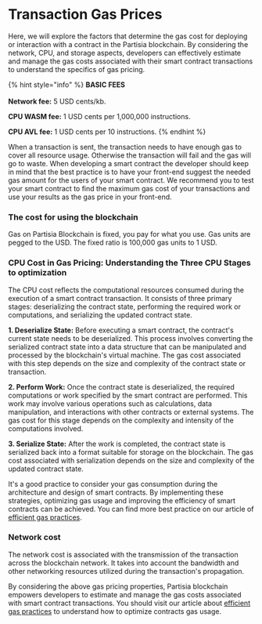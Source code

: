# Transaction Gas Prices

Here, we will explore the factors that determine the gas cost for deploying or interaction with a contract in the Partisia blockchain. By considering the network, CPU, and storage aspects, developers can effectively estimate and manage the gas costs associated with their smart contract transactions to understand the specifics of gas pricing.

{% hint style="info" %}
**BASIC FEES**\
\
**Network fee:** 5 USD cents/kb.

**CPU WASM fee:** 1 USD cents per 1,000,000 instructions.

**CPU AVL fee:** 1 USD cents per 10 instructions.
{% endhint %}

When a transaction is sent, the transaction needs to have enough gas to cover all resource usage. Otherwise the transaction will fail and the gas will go to waste. When developing a smart contract the developer should keep in mind that the best practice is to have your front-end suggest the needed gas amount for the users of your smart contract. We recommend you to test your smart contract to find the maximum gas cost of your transactions and use your results as the gas price in your front-end.

### The cost for using the blockchain <a href="#the-cost-for-using-the-blockchain" id="the-cost-for-using-the-blockchain"></a>

Gas on Partisia Blockchain is fixed, you pay for what you use. Gas units are pegged to the USD. The fixed ratio is 100,000 gas units to 1 USD.

### CPU Cost in Gas Pricing: Understanding the Three CPU Stages to optimization <a href="#cpu-cost-in-gas-pricing-understanding-the-three-cpu-stages-to-optimization" id="cpu-cost-in-gas-pricing-understanding-the-three-cpu-stages-to-optimization"></a>

The CPU cost reflects the computational resources consumed during the execution of a smart contract transaction. It consists of three primary stages: deserializing the contract state, performing the required work or computations, and serializing the updated contract state.

**1. Deserialize State:** Before executing a smart contract, the contract's current state needs to be deserialized. This process involves converting the serialized contract state into a data structure that can be manipulated and processed by the blockchain's virtual machine. The gas cost associated with this step depends on the size and complexity of the contract state or transaction.

**2. Perform Work:** Once the contract state is deserialized, the required computations or work specified by the smart contract are performed. This work may involve various operations such as calculations, data manipulation, and interactions with other contracts or external systems. The gas cost for this stage depends on the complexity and intensity of the computations involved.

**3. Serialize State:** After the work is completed, the contract state is serialized back into a format suitable for storage on the blockchain. The gas cost associated with serialization depends on the size and complexity of the updated contract state.

It's a good practice to consider your gas consumption during the architecture and design of smart contracts. By implementing these strategies, optimizing gas usage and improving the efficiency of smart contracts can be achieved. You can find more best practice on our article of [efficient gas practices](https://partisiablockchain.gitlab.io/documentation/smart-contracts/gas/efficient-gas-practices.html).

### Network cost <a href="#network-cost" id="network-cost"></a>

The network cost is associated with the transmission of the transaction across the blockchain network. It takes into account the bandwidth and other networking resources utilized during the transaction's propagation.

By considering the above gas pricing properties, Partisia blockchain empowers developers to estimate and manage the gas costs associated with smart contract transactions. You should visit our article about [efficient gas practices](https://partisiablockchain.gitlab.io/documentation/smart-contracts/gas/efficient-gas-practices.html) to understand how to optimize contracts gas usage.
